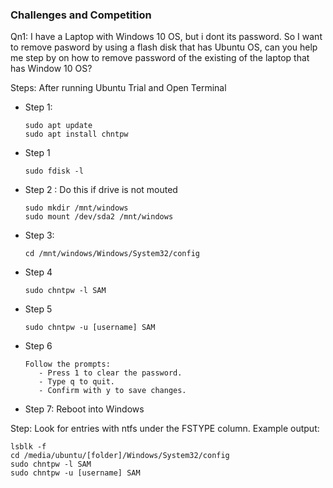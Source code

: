 ### Challenges and  Competition

Qn1: I have a Laptop with Windows 10 OS, but i dont its password. So I want to remove pasword by using a flash disk that has Ubuntu OS, can you help me step by on how to remove password of the existing of the laptop that has Window 10 OS?

Steps: After running Ubuntu Trial and Open Terminal
- Step 1:
  ```
  sudo apt update
  sudo apt install chntpw
  ```
- Step 1
  ```
  sudo fdisk -l

  ```
- Step 2 : Do this if drive is not mouted
  ```
  sudo mkdir /mnt/windows
  sudo mount /dev/sda2 /mnt/windows
  ```
- Step 3:
  ```
  cd /mnt/windows/Windows/System32/config
  ```
- Step 4
  ```
  sudo chntpw -l SAM
  ```
- Step 5
  ```
  sudo chntpw -u [username] SAM
  ```
- Step 6
  ```
  Follow the prompts:
     - Press 1 to clear the password.
     - Type q to quit.
     - Confirm with y to save changes.
  ```
- Step 7: Reboot into Windows



Step: Look for entries with ntfs under the FSTYPE column. Example output:
```
lsblk -f
cd /media/ubuntu/[folder]/Windows/System32/config
sudo chntpw -l SAM
sudo chntpw -u [username] SAM


```
